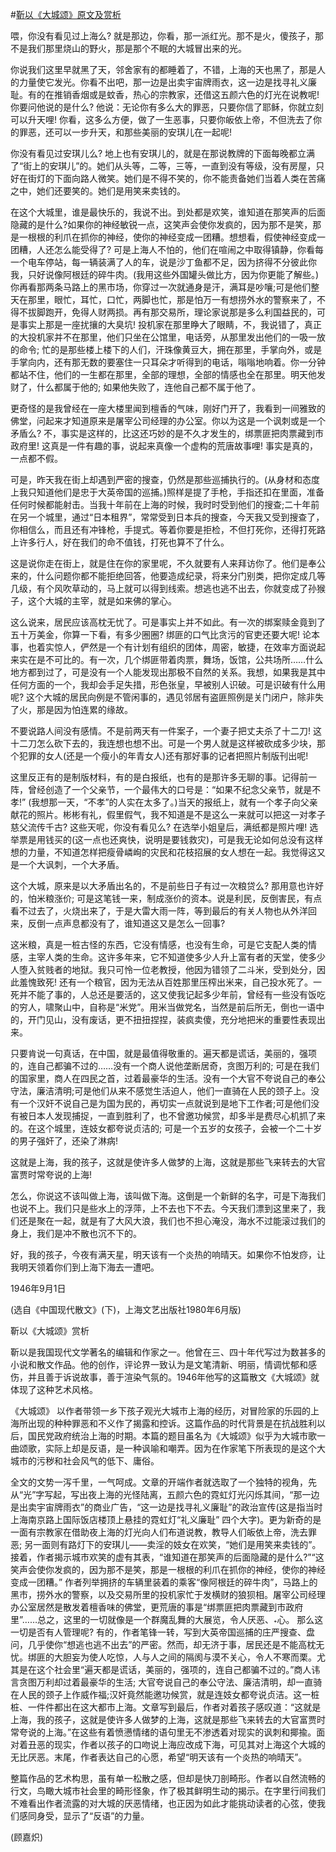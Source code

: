 #[靳以《大城颂》原文及赏析](https://www.vrrw.net/wx/9147.html)

喂，你没有看见过上海么? 就是那边，你看，那一派红光。那不是火，傻孩子，那不是我们那里烧山的野火，那是那个不眠的大城冒出来的光。

你说我们这里早就黑了天，邻舍家有的都睡着了，不错，上海的天也黑了，那是人的力量使它发光。你看不出吧，那一边是出卖宇宙牌雨衣，这一边是找寻礼义廉耻。有的在推销香烟或是蚊香，热心的宗教家，还借这五颜六色的灯光在说教呢! 你要问他说的是什么? 他说：无论你有多么大的罪恶，只要你信了耶稣，你就立刻可以升天哩! 你看，这多么方便，做了一生恶事，只要你皈依上帝，不但洗去了你的罪恶，还可以一步升天，和那些美丽的安琪儿在一起呢!

你没有看见过安琪儿么? 地上也有安琪儿的，就是在那说教牌的下面每晚都立满了“街上的安琪儿”的。她们从头等，二等，三等，一直到没有等级，没有房屋，只好在街灯的下面向路人微笑。她们是不得不笑的，你不能责备她们当着人类在苦痛之中，她们还要笑的。她们是用笑来卖钱的。



在这个大城里，谁是最快乐的，我说不出。到处都是欢笑，谁知道在那笑声的后面隐藏的是什么?如果你的神经敏锐一点，这笑声会使你发疯的，因为那不是笑，那是一根根的利爪在抓你的神经，使你的神经变成一团糟。想想看，假使神经变成一团糟，人还怎么能受得了? 可是上海人不怕的，他们在喧闹之中取得镇静，你看每一个电车停站，每一辆装满了人的车，说是沙丁鱼都不足，因为挤得不分彼此你我，只好说像阿根廷的碎牛肉。(我用这些外国罐头做比方，因为你更能了解些。)你再看那两条马路上的黑市场，你穿过一次就通身是汗，满耳是吵嚷;可是他们整天在那里，眼忙，耳忙，口忙，两脚也忙，那是怕万一有想捞外水的警察来了，不得不拔脚跑开，免得人财两损。再有那交易所，理论家说那是多么利国益民的，可是事实上那是一座扰攘的大臭坑! 投机家在那里睁大了眼睛，不，我说错了，真正的大投机家并不在那里，他们只坐在公馆里，电话旁，从那里发出他们的一吸一放的命令; 忙的是那些楼上楼下的人们，汗珠像黄豆大，拥在那里，手掌向外，或是手掌向内，还有那无数的要塞住一只耳朵才听得到的电话，嗡嗡地响着。你一分钟都站不住，他们的一生都在那里，全部的理想，全部的情感也全在那里。明天他发财了，什么都属于他的; 如果他失败了，连他自己都不属于他了。

更奇怪的是我曾经在一座大楼里闻到檀香的气味，刚好门开了，我看到一间雅致的佛堂，问起来才知道原来是屠宰公司经理的办公室。你以为这是一个讽刺或是一个矛盾么? 不，事实是这样的，比这还巧妙的是不久才发生的，绑票匪把肉票藏到市政府里! 这真是一件有趣的事，说起来真像一个虚构的荒唐故事哩! 事实是真的，一点都不假。

可是，昨天我在街上却遇到严密的搜查，仍然是那些巡捕执行的。(从身材和态度上我只知道他们是忠于大英帝国的巡捕。)照样是提了手枪，手指还扣在里面，准备任何时候都能射击。当我十年前在上海的时候，我时时受到他们的搜查;二十年前在另一个城里，通过“日本租界”，常常受到日本兵的搜查，今天我又受到搜查了，你相信么，而且还有冲锋枪，手提式。等着你要是拒检，不但打死你，还得打死路上许多行人，好在我们的命不值钱，打死也算不了什么。

这是说你走在街上，就是住在你的家里呢，不久就要有人来拜访你了。他们是奉公来的，什么问题你都不能拒绝回答，他要造成纪录，将来分门别类，把你定成几等几级，有个风吹草动的，马上就可以得到线索。想逃也逃不出去，你就变成了孙猴子，这个大城的主宰，就是如来佛的掌心。

这么说来，居民应该高枕无忧了。可是事实上并不如此。有一次的绑案赎金竟到了五十万美金，你算一下看，有多少圈圈? 绑匪的口气比贪污的官吏还要大呢! 论本事，也着实惊人，俨然是一个有计划有组织的团体，周密，敏捷，在效率方面说起来实在是不可比的。有一次，几个绑匪带着肉票，舞场，饭馆，公共场所……什么地方都到过了，可是没有一个人能发现出那极不自然的关系。我想，如果我是其中任何方面的一个，我却会手足失措，形色张皇，早被别人识破。可是识破有什么用呢? 这个大城的居民向例是不管闲事的，遇见邻居有盗匪照例是关门闭户，除非失了火，那是因为怕连累的缘故。

不要说路人间没有感情。不是前两天有一件案子，一个妻子把丈夫杀了十二刀! 这十二刀怎么砍下去的，我连想也想不出。可是一个男人就是这样被砍成多少块，那个犯罪的女人(还是一个瘦小的年青女人)还有那好事的记者把照片制版刊出呢!

这里反正有的是制版材料，有的是白报纸，也有的是那许多无聊的事。记得前一阵，曾经创造了一个父亲节，一个最伟大的口号是：“如果不纪念父亲节，就是不孝!” (我想那一天，“不孝”的人实在太多了。)当天的报纸上，就有一个孝子向父亲献花的照片。彬彬有礼，假里假气，我不知道是不是这么一来就可以把这一对孝子慈父流传千古? 这些天呢，你没有看见么? 在选举小姐皇后，满纸都是照片哩! 选举票是用钱买的(这一点也还爽快，说明是要钱救灾)，可是我无论如何总没有这样想的力量，不知道怎样把瘦骨嶙峋的灾民和花枝招展的女人想在一起。我觉得这又是一个大讽刺，一个大矛盾。

这个大城，原来是以大矛盾出名的，不是前些日子有过一次粮贷么? 那用意也许好的，怕米粮涨价; 可是这笔钱一来，制成涨价的资本。说是利民，反倒害民，有点看不过去了，火烧出来了，于是大雷大雨一阵，等到最后的有关人物也从外洋回来，反倒一点声息都没有了，谁知道这又是怎么一回事?

这米粮，真是一桩古怪的东西，它没有情感，也没有生命，可是它支配人类的情感，主宰人类的生命。这许多年来，它不知道使多少人升上富有者的天堂，使多少人堕入贫贱者的地狱。我只可怜一位老教授，他因为错领了二斗米，受到处分，因此羞愧致死! 还有一个粮官，因为无法从百姓那里压榨出米来，自己投水死了。一死并不能了事的，人总还是要活的，这又使我记起多少年前，曾经有一些没有饭吃的穷人，啸聚山中，自称是“米党”。用米当做党名，当然是前后所无，倒也一语中的，开门见山，没有废话，更不扭扭捏捏，装疯卖傻，充分地把米的重要性表现出来。

只要肯说一句真话，在中国，就是最值得敬重的。遍天都是谎话，美丽的，强项的，连自己都骗不过的……没有一个商人说他垄断居奇，贪图万利的; 可是在我们的国家里，商人在四民之首，过着最豪华的生活。没有一个大官不夸说自己的奉公守法，廉洁清明;可是他们从来不感觉生活迫人，他们一直骑在人民的颈子上。没有一个汉奸不说自己是为国为民的，再切实一点就说到是地下工作者;可是他们没有被日本人发现捕捉，一直到胜利了，也不曾邀功候赏，却多半是费尽心机抓了来的。在这个城里，连妓女都夸说贞洁的; 可是一个五岁的女孩子，会被一个二十岁的男子强奸了，还染了淋病!

这就是上海，我的孩子，这就是使许多人做梦的上海，这就是那些飞来转去的大官富贾时常夸说的上海!

怎么，你说这不该叫做上海，该叫做下海。这倒是一个新鲜的名字，可是下海我们也说不上。我们只是些水上的浮萍，上不去也下不去。今天我们漂到这里来了，我们还是聚在一起，就是有了大风大浪，我们也不担心淹没，海水不过能滚过我们的身上，我们是冲不散也沉不下的。

好，我的孩子，今夜有满天星，明天该有一个炎热的响晴天。如果你不怕发痧，让我明天领着你们到上海下海去一遭吧。

1946年9月1日

(选自《中国现代散文》(下)，上海文艺出版社1980年6月版)

靳以《大城颂》赏析

靳以是我国现代文学著名的编辑和作家之一。他曾在三、四十年代写过为数甚多的小说和散文作品。他的创作，评论界一致认为是文笔清新、明丽，情调忧郁和感伤，并且善于诉说故事，善于渲染气氛的。1946年他写的这篇散文《大城颂》就体现了这种艺术风格。

《大城颂》 以作者带领一乡下孩子观光大城市上海的经历，对冒险家的乐园的上海所出现的种种罪恶和不义作了揭露和控诉。这篇作品的时代背景是在抗战胜利以后，国民党政府统治上海的时期。本篇的题目虽名为《大城颂》似乎为大城市歌一曲颂歌，实际上却是反语，是一种讽喻和嘲弄。因为在作家笔下所表现的是这个大城市的污秽和社会风气的低下、庸俗。

全文的文势一泻千里，一气呵成。文章的开端作者就选取了一个独特的视角，先从“光”字写起，写出夜上海的光怪陆离，五颜六色的霓虹灯光闪烁其间，“那一边是出卖宇宙牌雨衣”的商业广告，“这一边是找寻礼义廉耻”的政治宣传(这是指当时上海南京路上国际饭店楼顶上悬挂的霓虹灯“礼义廉耻” 四个大字)。更为新奇的是一面有宗教家在借助夜上海的灯光向人们布道说教，教导人们皈依上帝，洗去罪恶; 另一面则有路灯下的安琪儿——卖淫的妓女在欢笑，“她们是用笑来卖钱的”。接着，作者揭示城市欢笑的虚有其表，“谁知道在那笑声的后面隐藏的是什么?”“这笑声会使你发疯的，因为那不是笑，那是一根根的利爪在抓你的神经，使你的神经变成一团糟。” 作者列举拥挤的车辆里装着的乘客“像阿根廷的碎牛肉”，马路上的黑市，捞外水的警察，以及交易所里的投机家忙于发横财的狼狈相。屠宰公司经理办公室居然是散发着檀香味的佛堂，更荒唐的事是“绑票匪把肉票藏到市政府里”……总之，这里的一切就像是一个群魔乱舞的大展览，令人厌恶、心。 那么这一切是否有人管理呢? 有的，作者笔锋一转，写到大英帝国巡捕的庄严搜查、盘问，几乎使你“想逃也逃不出去”的严密。然而，却无济于事，居民还是不能高枕无忧。绑匪的大胆妄为使人吃惊，人与人之间的隔阂与漠不关心，令人不寒而栗。尤其是在这个社会里“遍天都是谎话，美丽的，强项的，连自己都骗不过的。”商人讳言贪图万利却过着最豪华的生活; 大官夸说自己的奉公守法、廉洁清明，却一直骑在人民的颈子上作威作福;汉奸竟然能邀功候赏，就是连妓女都夸说贞洁。这一桩桩、一件件都出在这大都市上海。文章写到最后，作者对着孩子感叹道：“这就是上海，我的孩子，这就是使许多人做梦的上海，这就是那些飞来转去的大官富贾时常夸说的上海。”在这些有着愤懑情绪的语句里无不渗透着对现实的讽刺和揶揄。面对着丑恶的现实，作者以孩子的口吻说上海应改成下海，可见其对上海这个大城的无比厌恶。末尾，作者表达自己的心愿，希望“明天该有一个炎热的响晴天”。

整篇作品的艺术构思，虽有单一松散之感，但却是快刀剖畸形。作者以自然流畅的行文，鸟瞰大城市社会里的畸形怪象，作了极其鲜明生动的揭示。在字里行间我们不难看出作者流露的对大城的厌恶情绪，也正因为如此才能挑动读者的心弦，使我们感同身受，显示了“反语”的力量。

(顾嘉炽)

